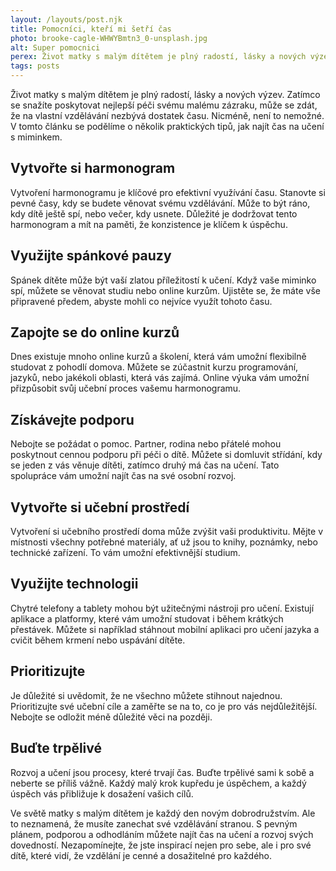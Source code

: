 ```yaml
---
layout: /layouts/post.njk
title: Pomocníci, kteří mi šetří čas
photo: brooke-cagle-WHWYBmtn3_0-unsplash.jpg
alt: Super pomocnici
perex: Život matky s malým dítětem je plný radostí, lásky a nových výzev. Zatímco se snažíte poskytovat nejlepší péči svému malému zázraku, může se zdát, že na vlastní vzdělávání nezbývá dostatek času.
tags: posts
---
```


Život matky s malým dítětem je plný radostí, lásky a nových výzev. Zatímco se snažíte poskytovat nejlepší péči svému malému zázraku, může se zdát, že na vlastní vzdělávání nezbývá dostatek času. Nicméně, není to nemožné. V tomto článku se podělíme o několik praktických tipů, jak najít čas na učení s miminkem.

## Vytvořte si harmonogram

Vytvoření harmonogramu je klíčové pro efektivní využívání času. Stanovte si pevné časy, kdy se budete věnovat svému vzdělávání. Může to být ráno, kdy dítě ještě spí, nebo večer, kdy usnete. Důležité je dodržovat tento harmonogram a mít na paměti, že konzistence je klíčem k úspěchu.

## Využijte spánkové pauzy

Spánek dítěte může být vaší zlatou příležitostí k učení. Když vaše miminko spí, můžete se věnovat studiu nebo online kurzům. Ujistěte se, že máte vše připravené předem, abyste mohli co nejvíce využít tohoto času.

## Zapojte se do online kurzů

Dnes existuje mnoho online kurzů a školení, která vám umožní flexibilně studovat z pohodlí domova. Můžete se zúčastnit kurzu programování, jazyků, nebo jakékoli oblasti, která vás zajímá. Online výuka vám umožní přizpůsobit svůj učební proces vašemu harmonogramu.

## Získávejte podporu

Nebojte se požádat o pomoc. Partner, rodina nebo přátelé mohou poskytnout cennou podporu při péči o dítě. Můžete si domluvit střídání, kdy se jeden z vás věnuje dítěti, zatímco druhý má čas na učení. Tato spolupráce vám umožní najít čas na své osobní rozvoj.

## Vytvořte si učební prostředí

Vytvoření si učebního prostředí doma může zvýšit vaši produktivitu. Mějte v místnosti všechny potřebné materiály, ať už jsou to knihy, poznámky, nebo technické zařízení. To vám umožní efektivnější studium.

## Využijte technologii

Chytré telefony a tablety mohou být užitečnými nástroji pro učení. Existují aplikace a platformy, které vám umožní studovat i během krátkých přestávek. Můžete si například stáhnout mobilní aplikaci pro učení jazyka a cvičit během krmení nebo uspávání dítěte.

## Prioritizujte

Je důležité si uvědomit, že ne všechno můžete stihnout najednou. Prioritizujte své učební cíle a zaměřte se na to, co je pro vás nejdůležitější. Nebojte se odložit méně důležité věci na později.

## Buďte trpělivé

Rozvoj a učení jsou procesy, které trvají čas. Buďte trpělivé sami k sobě a neberte se příliš vážně. Každý malý krok kupředu je úspěchem, a každý úspěch vás přibližuje k dosažení vašich cílů.

Ve světě matky s malým dítětem je každý den novým dobrodružstvím. Ale to neznamená, že musíte zanechat své vzdělávání stranou. S pevným plánem, podporou a odhodláním můžete najít čas na učení a rozvoj svých dovedností. Nezapomínejte, že jste inspirací nejen pro sebe, ale i pro své dítě, které vidí, že vzdělání je cenné a dosažitelné pro každého.
